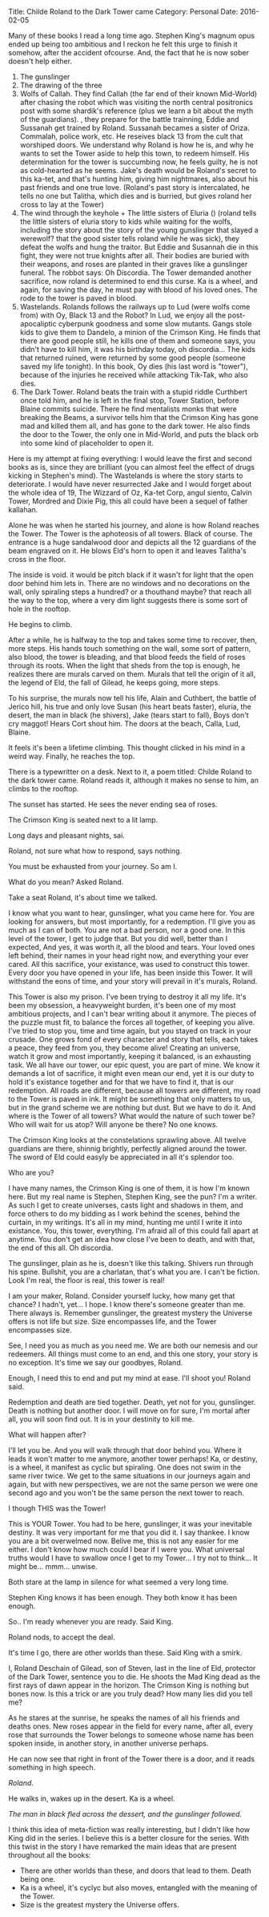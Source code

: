 Title: Childe Roland to the Dark Tower came
Category: Personal
Date: 2016-02-05

Many of these books I read a long time ago.
Stephen King's magnum opus ended up being too ambitious and I reckon he felt
this urge to finish it somehow, after the accident ofcourse.  And, the fact
that he is now sober doesn't help either.

1. The gunslinger
2. The drawing of the three
3. Wolfs of Callah. They find Callah (the far end of their known Mid-World)
   after chasing the robot which was visiting the north central positronics
   post with some shardik's reference (plus we learn a bit about the myth of
   the guardians). , they prepare for the battle trainning, Eddie and Sussanah
   get trained by Roland. Sussanah becames a sister of Oriza. Commalah, police
   work, etc. He reseives black 13 from the cult that worshiped doors. We
   understand why Roland is how he is, and why he wants to set the Tower aside
   to help this town, to redeem himself. His determination for the tower is
   succumbing now, he feels guilty, he is not as cold-hearted as he seems.
   Jake's death would be Roland's secret to this ka-tet, and that's hunting
   him, giving him nightmares, also about his past friends and one true love.
   (Roland's past story is intercalated, he tells no one but Talitha, which
   dies and is burried, but gives roland her cross to lay at the Tower)
4. The wind through the keyhole + The little sisters of Eluria () (roland tells
   the little sisters of eluria story to kids while waiting for the wolfs,
   including the story about the story of the young gunslinger that slayed a
   werewolf? that the good sister tells roland while he was sick), they defeat
   the wolfs and hung the traitor. But Eddie and Susannah die in this fight,
   they were not true knights after all. Their bodies are buried with their
   weapons, and roses are planted in their graves like a gunslinger funeral.
   The robbot says: Oh Discordia. The Tower demanded another sacrifice, now
   roland is determined to end this curse.  Ka is a wheel, and again, for
   saving the day, he must pay with blood of his loved ones. The rode to the
   tower is paved in blood.
5. Wastelands. Rolands follows the railways up to Lud (were wolfs come from)
   with Oy, Black 13 and the Robot? In Lud, we enjoy all the post-apocaliptic
   cyberpunk goodness and some slow mutants. Gangs stole kids to give them to
   Dandelo, a minion of the Crimson King. He finds that there are good people
   still, he kills one of them and someone says, you didn't have to kill him,
   it was his birthday today, oh discordia... The kids that returned ruined,
   were returned by some good people (someone saved my life tonight).  In this
   book, Oy dies (his last word is "tower"), because of the injuries he
   received while attacking Tik-Tak, who also dies.
6. The Dark Tower. Roland beats the train with a stupid riddle Curthbert once
   told him, and he is left in the final stop, Tower Station, before Blaine commits
   suicide. There he find mentalists monks that were breaking the Beams, a
   survivor tells him that the Crimson King has gone mad and killed them all,
   and has gone to the dark tower.  He also finds the door to the Tower, the
   only one in Mid-World, and puts the black orb into some kind of placeholder
   to open it.

Here is my attempt at fixing everything: I would leave the first and second books as is, since they are brilliant
(you can almost feel the effect of drugs kicking in Stephen's mind).
The Wastelands is where the story starts to deteriorate.
I would have never resurrected Jake and I would forget about the whole idea of 19, The Wizzard of Oz, Ka-tet Corp, angul siento, Calvin Tower, Mordred and Dixie Pig, this all could have been a sequel of father kallahan.

Alone he was when he started his journey, and alone is how Roland reaches the Tower. The Tower is the aphoteosis of all towers. Black of course. The entrance is a huge sandalwood door and depicts all the 12 guardians of the beam engraved on it. He blows Eld's horn to open it and leaves Talitha's cross in the floor.

The inside is void. it would be pitch black if it wasn't for light that the open door behind him lets in. There are no windows and no decorations on the wall, only spiraling steps a hundred? or a thouthand maybe? that reach all the way to the top, where a very dim light suggests there is some sort of hole in the rooftop.

He begins to climb.

After a while, he is halfway to the top and takes some time to recover, then, more steps. His hands touch something on the wall, some sort of pattern, also blood, the tower is bleading, and that blood feeds the field of roses through its roots.
When the light that sheds from the top is enough, he realizes there are murals carved on them. Murals that tell the origin of it all, the legend of Eld, the fall of Gilead, he keeps going, more steps.

To his surprise, the murals now tell his life, Alain and Cuthbert, the battle of Jerico hill, his true and only love Susan (his heart beats faster), eluria, the desert, the man in black (he shivers), Jake (tears start to fall), Boys don't cry maggot! Hears Cort shout him. The doors at the beach, Calla, Lud, Blaine.

It feels it's been a lifetime climbing. This thought clicked in his mind in a weird way. Finally, he reaches the top.

There is a typewritter on a desk. Next to it, a poem titled: Childe Roland to the dark tower came. Roland reads it, although it makes no sense to him, an climbs to the rooftop.

The sunset has started. He sees the never ending sea of roses.

The Crimson King is seated next to a lit lamp.

Long days and pleasant nights, sai.

Roland, not sure what how to respond, says nothing.

You must be exhausted from your journey. So am I.

What do you mean? Asked Roland.

Take a seat Roland, it's about time we talked.

I know what you want to hear, gunslinger, what you came here for. You are looking for answers, but most importantly, for a redemption. I'll give you as much as I can of both. 
You are not a bad person, nor a good one. In this level of the tower, I get to judge that. But you did well, better than I expected, And yes, it was worth it, all the blood and tears. Your loved ones left behind, their names in your head right now, and everything your ever cared. All this sacrifice, your existance, was used to construct this tower. Every door you have opened in your life, has been inside this Tower. It will withstand the eons of time, and your story will prevail in it's murals, Roland.

This Tower is also my prison. I've been trying to destroy it all my life. It's been my obsession, a heavyweight burden, it's been one of my most ambitious projects, and I can't bear writing about it anymore. The pieces of the puzzle must fit, to balance the forces all together, of keeping you alive. I've tried to stop you, time and time again, but you stayed on track in your crusade. One grows fond of every character and story that tells, each takes a peace, they feed from you, they become alive! Creating an universe, watch it grow and most importantly, keeping it balanced, is an exhausting task. We all have our tower, our epic quest, you are part of mine. We know it demands a lot of sacrifice, it might even mean our end, yet it is our duty to hold it's existance together and for that we have to find it, that is our redemption. All roads are different, because all towers are different, my road to the Tower is paved in ink. It might be something that only matters to us, but in the grand scheme we are nothing but dust. But we have to do it. And where is the Tower of all towers? What would the nature of such tower be? Who will wait for us atop? Will anyone be there? No one knows.

The Crimson King looks at the constelations sprawling above. All twelve guardians are there, shinnig brightly, perfectly aligned around the tower. The sword of Eld could easyly be appreciated in all it's splendor too.

Who are you?

I have many names, the Crimson King is one of them, it is how I'm known here.
But my real name is Stephen, Stephen King, see the pun? I'm a writer. As such I get to
create universes, casts light and shadows in them, and force others to do my bidding as I work behind the scenes, behind the curtain, in my writings. It's all in my mind, hunting me until I write it into existance. You, this tower, everything. I'm afraid all of this could fall apart at anytime. You don't get an idea how close I've been to death, and with that, the end of this all. Oh discordia.

The gunslinger, plain as he is, doesn't like this talking. Shivers run through his spine. 
Bullshit, you are a charlatan, that's what you are.
I can't be fiction. Look I'm real, the floor is real, this tower is real!

I am your maker, Roland. Consider yourself lucky, how many get that chance? I hadn't, yet... I hope. I know there's someone greater than me. There always is.
Remember gunslinger, the greatest mystery the Universe offers is not life but size. Size encompasses life, and the Tower encompasses size.

See, I need you as much as you need me. We are both our nemesis and our redeemers.
All things must come to an end, and this one story, your story is no exception. It's time we say our goodbyes, Roland.

Enough, I need this to end and put my mind at ease. I'll shoot you! Roland said.

Redemption and death are tied together. Death, yet not for you, gunslinger. Death is nothing but another door. I will move on for sure, I'm mortal after all, you will soon find out. It is in your destinity to kill me. 

What will happen after?

I'll let you be. And you will walk through that door behind you. Where it leads it won't matter to me anymore, another tower perhaps! Ka, or destiny, is a wheel, it manifest as cyclic but spiraling. One does not swim in the same river twice. We get to the same situations in our journeys again and again, but with new perspectives, we are not the same person we were one second ago and you won't be the same person the next tower to reach.

I though THIS was the Tower!

This is YOUR Tower. You had to be here, gunslinger, it was your inevitable destiny. It was very important for me that you did it. I say thankee. 
I know you are a bit overwelmed now. Belive me, this is not any easier for me either. I don't know how much could I bear if I were you. What universal truths would I have to swallow once I get to my Tower... I try not to think... It might be... mmm... unwise.

Both stare at the lamp in silence for what seemed a very long time.

Stephen King knows it has been enough. They both know it has been enough.

So.. I'm ready whenever you are ready. Said King.

Roland nods, to accept the deal.

It's time I go, there are other worlds than these. Said King with a smirk.

I, Roland Deschain of Gilead, son of Steven, last in the line of Eld, protector of the Dark Tower, sentence you to die.
He shoots the Mad King dead as the first rays of dawn appear in the horizon. The Crimson King is nothing but bones now.
Is this a trick or are you truly dead? How many lies did you tell me?

As he stares at the sunrise, he speaks the names of all his friends and deaths ones. New roses appear in the field for every name, after all, every rose that surrounds the Tower belongs to someone whose name has been spoken inside, in another story, in another universe perhaps.

He can now see that right in front of the Tower there is a door, and it reads something in high speech.

*Roland*.

He walks in, wakes up in the desert. Ka is a wheel.

*The man in black fled across the dessert, and the gunslinger followed.*

I think this idea of meta-fiction was really interesting, but I didn't like how King did in the series.
I believe this is a better closure for the series.
With this twist in the story I have remarked the main ideas that are present throughout all the books:
* There are other worlds than these, and doors that lead to them. Death being one.
* Ka is a wheel, it's cyclyc but also moves, entangled with the meaning of the Tower.
* Size is the greatest mystery the Universe offers.
